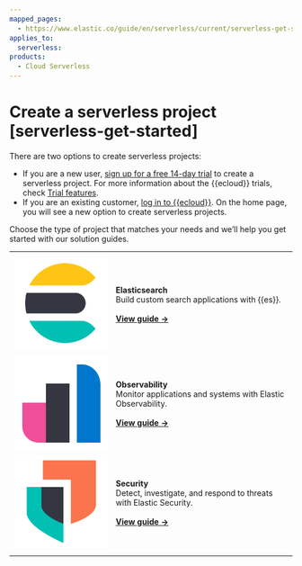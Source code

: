 ```yaml
---
mapped_pages:
  - https://www.elastic.co/guide/en/serverless/current/serverless-get-started.html
applies_to:
  serverless:
products:
  - Cloud Serverless
---
```


# Create a serverless project [serverless-get-started]

There are two options to create serverless projects:

* If you are a new user, [sign up for a free 14-day trial](https://cloud.elastic.co/serverless-registration) to create a serverless project. For more information about the {{ecloud}} trials, check [Trial features](create-an-organization.md#general-sign-up-trial-what-is-included-in-my-trial).
* If you are an existing customer, [log in to {{ecloud}}](https://cloud.elastic.co/login). On the home page, you will see a new option to create serverless projects.

Choose the type of project that matches your needs and we’ll help you get started with our solution guides.

|     |     |
| --- | --- |
|  |  |
| ![elasticsearch](../../images/64x64_Color_elasticsearch-logo-color-64px.png "elasticsearch =50%") | **Elasticsearch**<br> Build custom search applications with {{es}}.<br><br>[**View guide →**](/solutions/search/serverless-elasticsearch-get-started.md)<br> |
| ![observability](../../images/64x64_Color_observability-logo-color-64px.png "observability =50%") | **Observability**<br> Monitor applications and systems with Elastic Observability.<br><br>[**View guide →**](/solutions/observability/get-started/create-an-observability-project.md)<br> |
| ![security](../../images/64x64_Color_security-logo-color-64px.png "security =50%") | **Security**<br> Detect, investigate, and respond to threats with Elastic Security.<br><br>[**View guide →**](/solutions/security/get-started/create-security-project.md)<br> |
|  |  |